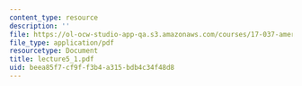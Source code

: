 ```yaml
---
content_type: resource
description: ''
file: https://ol-ocw-studio-app-qa.s3.amazonaws.com/courses/17-037-american-political-thought-spring-2004/beea85f7cf9ff3b4a315bdb4c34f48d8_lecture5_1.pdf
file_type: application/pdf
resourcetype: Document
title: lecture5_1.pdf
uid: beea85f7-cf9f-f3b4-a315-bdb4c34f48d8
---
```

